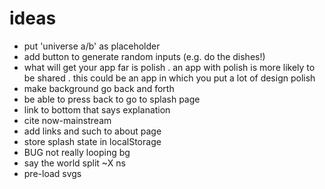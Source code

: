 # ideas

- put 'universe a/b' as placeholder
- add button to generate random inputs (e.g. do the dishes!)
- what will get your app far is polish . an app with polish is more likely to be shared . this could be an app in which you put a lot of design polish
- make background go back and forth
- be able to press back to go to splash page
- link to bottom that says explanation
- cite now-mainstream
- add links and such to about page
- store splash state in localStorage
- BUG not really looping bg
- say the world split ~X ns
- pre-load svgs
